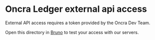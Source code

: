 # Oncra Ledger external api access

External API access requires a token provided by the Oncra Dev Team.

Open this directory in [Bruno](https://www.usebruno.com/) to test your access with our servers.
